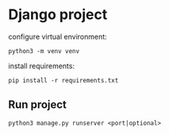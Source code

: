 # Django project
configure virtual environment:

`python3 -m venv venv`

install requirements: 

`pip install -r requirements.txt`

## Run project
`python3 manage.py runserver <port|optional>`

